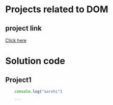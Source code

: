 # Projects related to DOM


## project link

[Click here](https://stackblitz.com/edit/stackblitz-starters-tpcufurs?description=HTML/CSS/JS%20Starter&file=script.js,styles.css,index.html&terminalHeight=10&title=Static%20Starter)




# Solution code

## Project1

```javascript
    console.log("aarohi")
    
    ```